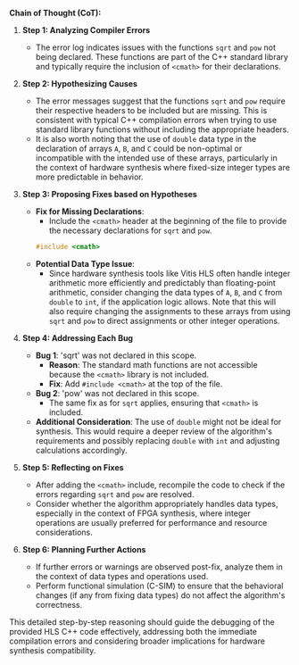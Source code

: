**Chain of Thought (CoT):**

1. **Step 1: Analyzing Compiler Errors**
   - The error log indicates issues with the functions `sqrt` and `pow` not being declared. These functions are part of the C++ standard library and typically require the inclusion of `<cmath>` for their declarations. 

2. **Step 2: Hypothesizing Causes**
   - The error messages suggest that the functions `sqrt` and `pow` require their respective headers to be included but are missing. This is consistent with typical C++ compilation errors when trying to use standard library functions without including the appropriate headers.
   - It is also worth noting that the use of `double` data type in the declaration of arrays `A`, `B`, and `C` could be non-optimal or incompatible with the intended use of these arrays, particularly in the context of hardware synthesis where fixed-size integer types are more predictable in behavior.

3. **Step 3: Proposing Fixes based on Hypotheses**
   - **Fix for Missing Declarations**:
     - Include the `<cmath>` header at the beginning of the file to provide the necessary declarations for `sqrt` and `pow`.
     ```cpp
     #include <cmath>
     ```
   - **Potential Data Type Issue**:
     - Since hardware synthesis tools like Vitis HLS often handle integer arithmetic more efficiently and predictably than floating-point arithmetic, consider changing the data types of `A`, `B`, and `C` from `double` to `int`, if the application logic allows. Note that this will also require changing the assignments to these arrays from using `sqrt` and `pow` to direct assignments or other integer operations.

4. **Step 4: Addressing Each Bug**
   - **Bug 1**: 'sqrt' was not declared in this scope.
     - **Reason**: The standard math functions are not accessible because the `<cmath>` library is not included.
     - **Fix**: Add `#include <cmath>` at the top of the file.
   - **Bug 2**: 'pow' was not declared in this scope.
     - The same fix as for `sqrt` applies, ensuring that `<cmath>` is included.
   - **Additional Consideration**: The use of `double` might not be ideal for synthesis. This would require a deeper review of the algorithm's requirements and possibly replacing `double` with `int` and adjusting calculations accordingly.

5. **Step 5: Reflecting on Fixes**
   - After adding the `<cmath>` include, recompile the code to check if the errors regarding `sqrt` and `pow` are resolved.
   - Consider whether the algorithm appropriately handles data types, especially in the context of FPGA synthesis, where integer operations are usually preferred for performance and resource considerations.

6. **Step 6: Planning Further Actions**
   - If further errors or warnings are observed post-fix, analyze them in the context of data types and operations used.
   - Perform functional simulation (C-SIM) to ensure that the behavioral changes (if any from fixing data types) do not affect the algorithm's correctness.

This detailed step-by-step reasoning should guide the debugging of the provided HLS C++ code effectively, addressing both the immediate compilation errors and considering broader implications for hardware synthesis compatibility.
